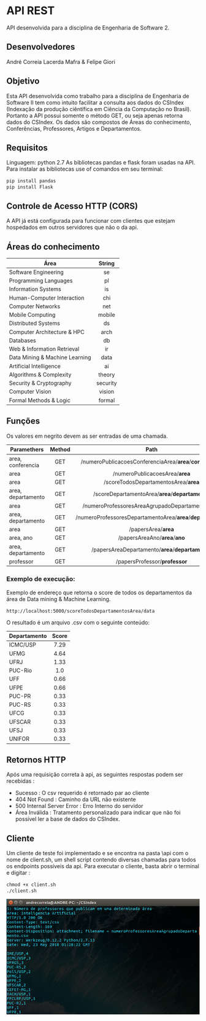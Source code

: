 # API REST
API desenvolvida para a disciplina de Engenharia de Software 2.

## Desenvolvedores

André Correia Lacerda Mafra & Felipe Giori

## Objetivo

Esta API desenvolvida como trabalho para a disciplina de Engenharia de Software II tem como intuito facilitar a consulta
aos dados do CSIndex (Indexação da produção ciêntífica em Ciência da Computação no Brasil). Portanto a API possui somente
o método GET, ou seja apenas retorna dados do CSIndex.
Os dados são compostos de Áreas do conhecimento, Conferências, Professores, Artigos e Departamentos.

## Requisitos
Linguagem: python 2.7
As bibliotecas pandas e flask foram usadas na API. Para instalar as bibliotecas use of comandos em seu terminal: 
```
pip install pandas
pip install Flask
```
## Controle de Acesso HTTP (CORS)
A API já está configurada para funcionar com clientes que estejam hospedados em outros servidores que não o da api.

## Áreas do conhecimento
| Área | String |
| ------| :----: |
|Software Engineering|se|
|Programming Languages|pl|
|Information Systems|is|
|Human-Computer Interaction|chi|
|Computer Networks|net|
|Mobile Computing|mobile|
|Distributed Systems|ds|
|Computer Architecture & HPC|arch|
|Databases|db|
|Web & Information Retrieval|ir|
|Data Mining & Machine Learning|data|
|Artificial Intelligence|ai|
|Algorithms & Complexity|theory|
|Security & Cryptography|security|
|Computer Vision|vision|
|Formal Methods & Logic|formal|
## Funções
Os valores em negrito devem as ser entradas de uma chamada.

| Paramethers       | Method          | Path  | Format |
| ------------- |:-------------:|:-----:|:-----:|
| area, conferencia | GET | /numeroPublicacoesConferenciaArea/**area**/**conferencia** | CSV |
| area | GET | /numeroPublicacoesArea/**area** | CSV |
| area | GET | /scoreTodosDepartamentosArea/**area** | CSV |
|area, departamento|GET|/scoreDepartamentoArea/**area**/**departamento**|CSV|
|area|GET|/numeroProfessoresAreaAgrupadoDepartamento/**area**|CSV|
|area, departamento|GET|/numeroProfessoresDepartamentoArea/**area**/**departamento**|CSV|
|area|GET|/papersArea/**area**|CSV|
|area, ano|GET|/papersAreaAno/**area**/**ano**|CSV|
|area, departamento|GET|/papersAreaDepartamento/**area**/**departamento**|CSV|
|professor|GET|/papersProfessor/**professor**|CSV|

### Exemplo de execução:
Exemplo de endereço que retorna o score de todos os departamentos da área de Data mining & Machine Learning.
```
http://localhost:5000/scoreTodosDepartamentosArea/data
```
O resultado é um arquivo .csv com o seguinte conteúdo:

| Departamento | Score |
|----------|:-------:|
|ICMC/USP|7.29|
|UFMG|4.64|
|UFRJ|1.33|
|PUC-Rio|1.0|
|UFF|0.66|
|UFPE|0.66|
|PUC-PR|0.33|
|PUC-RS|0.33|
|UFCG|0.33|
|UFSCAR|0.33|
|UFSJ|0.33|
|UNIFOR|0.33|

## Retornos HTTP

Após uma requisição correta à api, as seguintes respostas podem ser recebidas :
* Sucesso : O csv requerido é retornado par ao cliente
* 404 Not Found : Caminho da URL não existente
* 500 Internal Server Error : Erro Interno do servidor
* Área Inválida : Tratamento personalizado para indicar que não foi possível ler a base de dados do CSIndex.

## Cliente

Um cliente de teste foi implementado e se encontra na pasta \api com o nome de client.sh, um shell script contendo diversas 
chamadas para todos os endpoints possíveis da api.
Para executar o cliente, basta abrir o terminal e digitar :
```
chmod +x client.sh
./client.sh
```
![Screenshot](es2.png)
